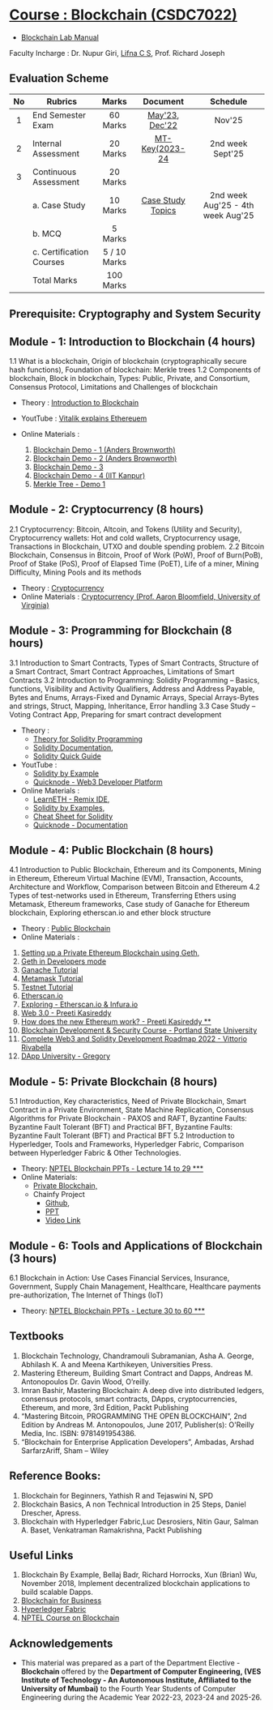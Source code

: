 # [Course : Blockchain (CSDC7022)](https://github.com/LifnaJos/Blockchain-CSDC7022/blob/main/BC_DLOC_Theory_Syllabus.pdf)
* [Blockchain Lab Manual](https://github.com/LifnaJos/Blockchain-CSDC7022/blob/main/BC-%20DLOC%20Lab%20Manual%20cum%20Instructions%20_%20D17.pdf)

Faculty Incharge : Dr. Nupur Giri, [Lifna C S](mailto:lifna.cs@ves.ac.in), Prof. Richard Joseph

## Evaluation Scheme
| No | Rubrics | Marks | Document | Schedule |
| :--: | ------------------ | :----: | :--------:| :------------:|
| 1 | End Semester Exam | 60 Marks | [May'23](https://github.com/LifnaJos/Blockchain-CSDC7022/blob/main/BE_DLOC_MU_Paper_May_2023.pdf), [Dec'22](https://github.com/LifnaJos/Blockchain-CSDC7022/blob/main/BE_DLOC_MU_Paper_Dec_2022.pdf) | Nov'25 |
| 2 | Internal Assessment | 20 Marks | [MT-Key(2023-24](https://github.com/LifnaJos/Blockchain-CSDC7022/blob/main/BC_DLOC_23-24_Mid_Term_Solution.pdf) | 2nd week Sept'25 |
| 3 | Continuous Assessment | 20 Marks | | | 
|   | a. Case Study | 10 Marks | [Case Study Topics](https://github.com/LifnaJos/Blockchain-CSDC7022/blob/main/Blockchain%20Case%20Study%20Topics%20(2023-24)%20(2).pdf) | 2nd week Aug'25 - 4th week Aug'25 |
|   | b. MCQ  | 5 Marks | | | 
|   | c. Certification Courses | 5 / 10 Marks | | |
|   | Total Marks | 100 Marks | |

## Prerequisite: Cryptography and System Security

## Module - 1: Introduction to Blockchain (4 hours)
1.1 What is a blockchain, Origin of blockchain (cryptographically secure hash functions), Foundation of blockchain: Merkle trees
1.2 Components of blockchain, Block in blockchain, Types: Public, Private, and Consortium, Consensus Protocol, Limitations and Challenges of blockchain

* Theory : [Introduction to Blockchain](https://github.com/LifnaJos/Blockchain-CSDC7022/blob/main/M1_BC_DLOC_Final.pdf)  
* YoutTube : [Vitalik explains Ethereuem](https://www.youtube.com/watch?v=TDGq4aeevgY&t=205s)
  
* Online Materials :
  1. [Blockchain Demo - 1 (Anders Brownworth)](https://andersbrownworth.com/blockchain/)
  2. [Blockchain Demo - 2 (Anders Brownworth)](https://andersbrownworth.com/blockchain/public-private-keys/blockchain)
  3. [Blockchain Demo - 3](https://blockchaindemo.io/)
  4. [Blockchain Demo - 4 (IIT Kanpur)](https://ict.iitk.ac.in/product/introduction-to-blockchain-demo/)
  5. [Merkle Tree - Demo 1](https://prathamudeshmukh.github.io/merkle-tree-demo/)


## Module - 2: Cryptocurrency (8 hours)
2.1 Cryptocurrency: Bitcoin, Altcoin, and Tokens (Utility and Security), Cryptocurrency wallets: Hot and cold wallets, Cryptocurrency usage, Transactions in Blockchain, UTXO and double spending problem. 
2.2 Bitcoin Blockchain, Consensus in Bitcoin, Proof of Work (PoW), Proof of Burn(PoB), Proof of Stake (PoS), Proof of Elapsed Time (PoET), Life of a miner, Mining Difficulty, Mining Pools and its methods

* Theory : [Cryptocurrency](https://github.com/LifnaJos/Blockchain-CSDC7022/blob/main/M2_BC_DLOC_Final.pdf)
* Online Materials : [Cryptocurrency (Prof. Aaron Bloomfield, University of Virginia)](https://aaronbloomfield.github.io/ccc/)
  
## Module - 3: Programming for Blockchain (8 hours)
3.1 Introduction to Smart Contracts, Types of Smart Contracts, Structure of a Smart Contract, Smart Contract Approaches, Limitations of Smart Contracts
3.2 Introduction to Programming: Solidity Programming – Basics, functions, Visibility and Activity Qualifiers, Address and Address Payable, Bytes and Enums, Arrays-Fixed and Dynamic Arrays, Special Arrays-Bytes and strings, Struct, Mapping, Inheritance, Error handling
3.3 Case Study – Voting Contract App, Preparing for smart contract development

* Theory : 
  - [Theory for Solidity Programming](https://docs.soliditylang.org/en/v0.8.21/)
  - [Solidity Documentation,](https://docs.soliditylang.org/_/downloads/en/v0.8.21/pdf/)
  - [Solidity Quick Guide](https://drive.google.com/file/d/1bR6xR5uMcJ5tctxCAvHwTFef7Gyw8CHg/view?usp=sharing)
* YoutTube : 
  -  [Solidity by Example](https://www.youtube.com/watch?v=hMwdd664_iw&list=PLO5VPQH6OWdULDcret0S0EYQ7YcKzrigz)
  -  [Quicknode - Web3 Developer Platform](https://www.youtube.com/watch?v=88-hpZE4OU8&list=PLT2H_0otcvBTf1M2na67r4LtAPsen2VzD)
* Online Materials :
  - [LearnETH - Remix IDE,](https://remix.ethereum.org/#lang=en&optimize=false&runs=200&evmVersion=null&version=soljson-v0.8.18+commit.87f61d96.js)
  - [Solidity by Examples,](https://solidity-by-example.org/)
  - [Cheat Sheet for Solidity](https://docs.soliditylang.org/en/latest/cheatsheet.html#global-variables)
  - [Quicknode - Documentation](https://www.quicknode.com/guides/ethereum-development/smart-contracts/solidity-vs-vyper)
  
## Module - 4: Public Blockchain (8 hours)
4.1 Introduction to Public Blockchain, Ethereum and its Components, Mining in Ethereum, Ethereum Virtual Machine (EVM), Transaction, Accounts, Architecture and Workflow, Comparison between Bitcoin and Ethereum 
4.2 Types of test-networks used in Ethereum, Transferring Ethers using Metamask, Ethereum frameworks, Case study of Ganache for Ethereum blockchain, Exploring etherscan.io and ether block structure

* Theory : [Public Blockchain](https://github.com/LifnaJos/Blockchain-CSDC7022/blob/main/M4_BC_DLOC%20(1).pdf)
* Online Materials : 
1. [Setting up a Private Ethereum Blockchain using Geth,](https://github.com/LifnaJos/Private-Ethereum-Blockchain-setup-using-Geth#readme)
2. [Geth in Developers mode](https://github.com/LifnaJos/Geth-in-Developer-Mode#readme)
3. [Ganache Tutorial](https://github.com/LifnaJos/develop-test-and-deploy-smart-contract-using-Ganache)
4. [Metamask Tutorial](https://github.com/LifnaJos/Embedding-Metamask-wallet-with-Remix-IDE-and-perform-transactions)
5. [Testnet Tutorial](https://github.com/LifnaJos/Getting-funds-from-Testnets-to-Metamask-Wallet)
6. [Etherscan.io](https://etherscan.io/)
7. [Exploring -  Etherscan.io & Infura.io](https://colab.research.google.com/drive/1Mg3IeM0TgaFt3YKLjdHqWp58nqF7D3hv?usp=sharing)
8. [Web 3.0 - Preeti Kasireddy](https://www.preethikasireddy.com/post/the-architecture-of-a-web-3-0-application)
9. [How does the new Ethereum work? - Preeti Kasireddy **](https://www.preethikasireddy.com/post/how-does-the-new-ethereum-work)
10. [Blockchain Development & Security Course - Portland State University](https://codelabs.cs.pdx.edu/cs410b/)
11. [Complete Web3 and Solidity Development Roadmap 2022 -  Vittorio Rivabella](https://vitto.cc/web3-and-solidity-smart-contracts-development-roadmap/)
12. [DApp University - Gregory](https://www.dappuniversity.com/)

## Module - 5: Private Blockchain (8 hours)
5.1 Introduction, Key characteristics, Need of Private Blockchain, Smart Contract in a Private Environment, State Machine Replication, Consensus Algorithms for Private Blockchain -
PAXOS and RAFT, Byzantine Faults: Byzantine Fault Tolerant (BFT) and Practical BFT, Byzantine Faults: Byzantine Fault Tolerant (BFT) and Practical BFT
5.2 Introduction to Hyperledger, Tools and Frameworks, Hyperledger Fabric, Comparison between Hyperledger Fabric & Other Technologies.

* Theory:  [NPTEL Blockchain PPTs - Lecture 14 to 29  ***](https://drive.google.com/drive/folders/1teROdBijYNhHIpIDoqd3w5cpxYZ1t9Sb?usp=sharing)
* Online Materials:
    - [Private Blockchain,](https://drive.google.com/file/d/1_OqqufOmrZlSrRBfSRn1W_5V4ySTF-qL/view?usp=sharing)
    - Chainfy Project
      - [Github](https://github.com/Sujaljp/Land-registry-using-Hyperledger-Fabric-#land-registry-using-hyperledger-fabric-),
      - [PPT](https://drive.google.com/file/d/15GBrzTdR7h8S_M6M2FHbqjO66jgZI-ts/view?usp=sharing)
      - [Video Link](https://drive.google.com/file/d/1dC6JxEVBfGLeCHQpUTntIDJmfk12Ozhe/view?usp=sharing)

## Module - 6: Tools and Applications of Blockchain (3 hours)
6.1 Blockchain in Action: Use Cases Financial Services, Insurance, Government, Supply Chain Management, Healthcare, Healthcare payments pre-authorization,
The Internet of Things (IoT)

* Theory: [NPTEL Blockchain PPTs - Lecture 30 to 60  ***](https://drive.google.com/drive/folders/1teROdBijYNhHIpIDoqd3w5cpxYZ1t9Sb?usp=sharing)

## Textbooks 
1. Blockchain Technology, Chandramouli Subramanian, Asha A. George, Abhilash K. A and Meena Karthikeyen, Universities Press.
2. Mastering Ethereum, Building Smart Contract and Dapps, Andreas M. Antonopoulos Dr. Gavin Wood, O’reilly.
3. Imran Bashir, Mastering Blockchain: A deep dive into distributed ledgers, consensus protocols, smart contracts, DApps, cryptocurrencies, Ethereum, and more, 3rd Edition, Packt Publishing
4. “Mastering Bitcoin, PROGRAMMING THE OPEN BLOCKCHAIN”, 2nd Edition by Andreas M. Antonopoulos, June 2017, Publisher(s): O'Reilly Media, Inc. ISBN: 9781491954386.
5. “Blockchain for Enterprise Application Developers”, Ambadas, Arshad SarfarzAriff, Sham – Wiley

## Reference Books:
1. Blockchain for Beginners, Yathish R and Tejaswini N, SPD
2. Blockchain Basics, A non Technical Introduction in 25 Steps, Daniel Drescher, Apress.
3. Blockchain with Hyperledger Fabric,Luc Desrosiers, Nitin Gaur, Salman A. Baset, Venkatraman Ramakrishna, Packt Publishing
  
## Useful Links
1. Blockchain By Example, Bellaj Badr, Richard Horrocks, Xun (Brian) Wu, November 2018, Implement decentralized blockchain applications to build scalable Dapps.
2. [Blockchain for Business](https://www.ibm.com/downloads/cas/3EGWKGX7)
3. [Hyperledger Fabric](https://www.hyperledger.org/use/fabric)
4. [NPTEL Course on Blockchain](https://onlinecourses.nptel.ac.in/noc19_cs63/preview)

## Acknowledgements
* This material was prepared as a part of the Department Elective - **Blockchain** offered by the **Department of Computer Engineering, (VES Institute of Technology - An Autonomous Institute, Affiliated to the University of Mumbai)** to the Fourth Year Students of Computer Engineering during the Academic Year 2022-23, 2023-24 and 2025-26.

